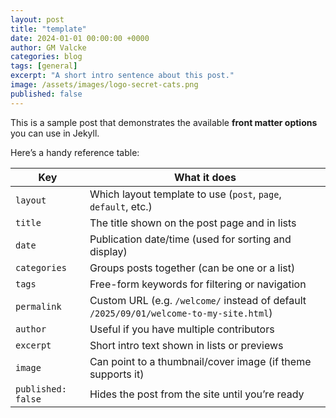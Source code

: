 ```yaml
---
layout: post
title: "template"
date: 2024-01-01 00:00:00 +0000
author: GM Valcke
categories: blog
tags: [general]
excerpt: "A short intro sentence about this post."
image: /assets/images/logo-secret-cats.png
published: false
---
```


This is a sample post that demonstrates the available **front matter options** you can use in Jekyll.

Here’s a handy reference table:

| Key                | What it does                                                                           |
| ------------------ | -------------------------------------------------------------------------------------- |
| `layout`           | Which layout template to use (`post`, `page`, `default`, etc.)                         |
| `title`            | The title shown on the post page and in lists                                          |
| `date`             | Publication date/time (used for sorting and display)                                   |
| `categories`       | Groups posts together (can be one or a list)                                           |
| `tags`             | Free-form keywords for filtering or navigation                                         |
| `permalink`        | Custom URL (e.g. `/welcome/` instead of default `/2025/09/01/welcome-to-my-site.html`) |
| `author`           | Useful if you have multiple contributors                                               |
| `excerpt`          | Short intro text shown in lists or previews                                            |
| `image`            | Can point to a thumbnail/cover image (if theme supports it)                            |
| `published: false` | Hides the post from the site until you’re ready                                        |

